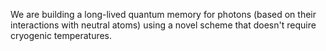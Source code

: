 We are building a long-lived quantum memory for photons (based on their interactions with neutral atoms) using a novel scheme that doesn't require cryogenic temperatures.
